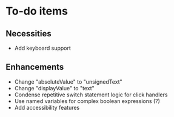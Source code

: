# To-do items

## Necessities
- Add keyboard support

## Enhancements
- Change "absoluteValue" to "unsignedText"
- Change "displayValue" to "text"
- Condense repetitive switch statement logic for click handlers
- Use named variables for complex boolean expressions (?)
- Add accessibility features
